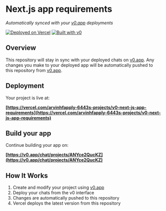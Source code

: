 # Next.js app requirements

*Automatically synced with your [v0.app](https://v0.app) deployments*

[![Deployed on Vercel](https://img.shields.io/badge/Deployed%20on-Vercel-black?style=for-the-badge&logo=vercel)](https://vercel.com/arvinhfapply-6443s-projects/v0-next-js-app-requirements)
[![Built with v0](https://img.shields.io/badge/Built%20with-v0.app-black?style=for-the-badge)](https://v0.app/chat/projects/ANYce2QucKZ)

## Overview

This repository will stay in sync with your deployed chats on [v0.app](https://v0.app).
Any changes you make to your deployed app will be automatically pushed to this repository from [v0.app](https://v0.app).

## Deployment

Your project is live at:

**[https://vercel.com/arvinhfapply-6443s-projects/v0-next-js-app-requirements](https://vercel.com/arvinhfapply-6443s-projects/v0-next-js-app-requirements)**

## Build your app

Continue building your app on:

**[https://v0.app/chat/projects/ANYce2QucKZ](https://v0.app/chat/projects/ANYce2QucKZ)**

## How It Works

1. Create and modify your project using [v0.app](https://v0.app)
2. Deploy your chats from the v0 interface
3. Changes are automatically pushed to this repository
4. Vercel deploys the latest version from this repository